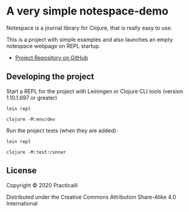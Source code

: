 # A very simple notespace-demo
Notespace is a journal library for Clojure, that is really easy to use.

This is a project with simple examples and also launches an empty notespace webpage on REPL startup.

* [Project Repository on GitHub ](https://github.com/practicalli/notespace-demo)

## Developing the project
Start a REPL for the project with Leiningen or Clojure CLI tools (version 1.10.1.697 or greater)

```
lein repl

clojure -M:env/dev
```

Run the project tests (when they are added)
```
lein repl

clojure -M:test:runner
```

## License
Copyright © 2020 Practicalli

Distributed under the Creative Commons Attribution Share-Alike 4.0 International
